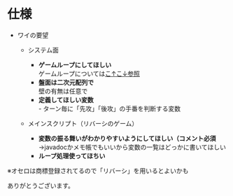 # 仕様
- ワイの要望

    - システム面
      - **ゲームループにしてほしい**  
        ゲームループについては[こ↑こ↓参照](https://yttm-work.jp/gmpg/gmpg_0016.html)
      - **盤面は二次元配列で**  
        壁の有無は任意で
      - **定義してほしい変数**  
            - ターン毎に「先攻」「後攻」の手番を判断する変数
      
    - メインスクリプト（リバーシのゲーム）

      - **変数の振る舞いがわかりやすいようにしてほしい（コメント必須**  
        →javadocかメモ帳でもいいから変数の一覧はどっかに書いてほしい
      - **ループ処理使ってほちい**

※オセロは商標登録されてるので「リバーシ」を用いるとよいかも

  

ありがとうございます。
